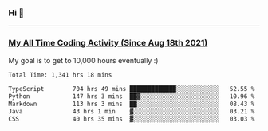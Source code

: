 ### Hi 🙂

---

### <a href="https://wakatime.com/@Eroxl">My All Time Coding Activity (Since Aug 18th 2021)</a>
My goal is to get to 10,000 hours eventually :)
<!--START_SECTION:waka-->

```txt
Total Time: 1,341 hrs 18 mins

TypeScript        704 hrs 49 mins █████████████░░░░░░░░░░░░   52.55 %
Python            147 hrs 3 mins  ██▓░░░░░░░░░░░░░░░░░░░░░░   10.96 %
Markdown          113 hrs 3 mins  ██░░░░░░░░░░░░░░░░░░░░░░░   08.43 %
Java              43 hrs 1 min    ▓░░░░░░░░░░░░░░░░░░░░░░░░   03.21 %
CSS               40 hrs 35 mins  ▓░░░░░░░░░░░░░░░░░░░░░░░░   03.03 %
```

<!--END_SECTION:waka-->
